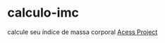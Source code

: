 # calculo-imc
calcule seu índice de massa corporal
[Acess Project](https://calculo-imc-v1.vercel.app/)
